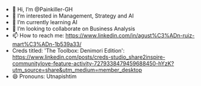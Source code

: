 - 👋 Hi, I’m @Painkiller-GH
- 👀 I’m interested in Management, Strategy and AI
- 🌱 I’m currently learning AI
- 💞️ I’m looking to collaborate on Business Analysis
- 📫 How to reach me: https://www.linkedin.com/in/agust%C3%ADn-ruiz-mart%C3%ADn-1b539a33/
- Creds titled: 'The Toolbox: Denimori Edition': https://www.linkedin.com/posts/creds-studio_share2inspire-communitylove-feature-activity-7279338479459688450-hYzK?utm_source=share&utm_medium=member_desktop
- 😄 Pronouns: Utnapishtim

<!---
Painkiller-GH/Painkiller-GH is a ✨ special ✨ repository because its `README.md` (this file) appears on your GitHub profile.
You can click the Preview link to take a look at your changes.
--->
